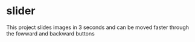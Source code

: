 # slider
This project slides images in 3 seconds and can be moved faster through the fowward and backward buttons
